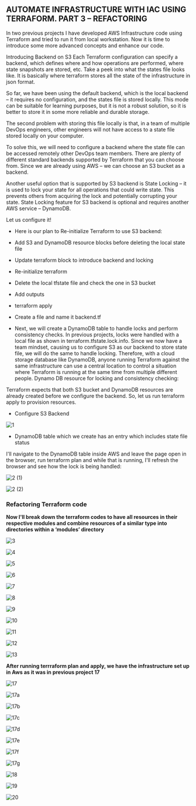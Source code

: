## AUTOMATE INFRASTRUCTURE WITH IAC USING TERRAFORM. PART 3 – REFACTORING


In two previous projects I have developed AWS Infrastructure code using Terraform and tried to run it from local workstation.
Now it is time to introduce some more advanced concepts and enhance our code.


Introducing Backend on S3
Each Terraform configuration can specify a backend, which defines where and how operations are performed, where state snapshots are stored, etc.
Take a peek into what the states file looks like. It is basically where terraform stores all the state of the infrastructure in json format.

So far, we have been using the default backend, which is the local backend – it requires no configuration, and the states file is stored locally. This mode can be suitable for learning purposes, but it is not a robust solution, so it is better to store it in some more reliable and durable storage.

The second problem with storing this file locally is that, in a team of multiple DevOps engineers, other engineers will not have access to a state file stored locally on your computer.

To solve this, we will need to configure a backend where the state file can be accessed remotely other DevOps team members. There are plenty of different standard backends supported by Terraform that you can choose from. Since we are already using AWS – we can choose an S3 bucket as a backend.

Another useful option that is supported by S3 backend is State Locking – it is used to lock your state for all operations that could write state. This prevents others from acquiring the lock and potentially corrupting your state. State Locking feature for S3 backend is optional and requires another AWS service – DynamoDB.

Let us configure it!

- Here is our plan to Re-initialize Terraform to use S3 backend:

- Add S3 and DynamoDB resource blocks before deleting the local state file
- Update terraform block to introduce backend and locking
- Re-initialize terraform
- Delete the local tfstate file and check the one in S3 bucket
- Add outputs
- terraform apply



- Create a file and name it backend.tf 


- Next, we will create a DynamoDB table to handle locks and perform consistency checks. In previous projects, locks were handled with a local file as shown in terraform.tfstate.lock.info. Since we now have a team mindset, causing us to configure S3 as our backend to store state file, we will do the same to handle locking. Therefore, with a cloud storage database like DynamoDB, anyone running Terraform against the same infrastructure can use a central location to control a situation where Terraform is running at the same time from multiple different people.
Dynamo DB resource for locking and consistency checking:


Terraform expects that both S3 bucket and DynamoDB resources are already created before we configure the backend. So, let us run terraform apply to provision resources.

- Configure S3 Backend

![1](https://user-images.githubusercontent.com/93729559/171876353-a46e3ba8-b8ec-4fcc-8fbc-2b7528c4978d.png)



- DynamoDB table which we create has an entry which includes state file status


I'll navigate to the DynamoDB table inside AWS and leave the page open in the browser, run terraform plan and while that is running, I'll refresh the browser and see how the lock is being handled:


![2 (1)](https://user-images.githubusercontent.com/93729559/171876365-0c1326a0-b68b-4920-8b11-5ae36efa8b34.png)

![2 (2)](https://user-images.githubusercontent.com/93729559/171876370-4aa977fe-b9aa-40ab-a1f1-46d0f4a24507.png)


### Refactoring Terraform code

**Now I'll break down the terraform codes to have all resources in their respective modules and combine resources of a similar type into directories within a ‘modules’ directory**


![3](https://user-images.githubusercontent.com/93729559/171879739-f9a32819-3f57-4846-8b42-ca341874eed0.png)

![4](https://user-images.githubusercontent.com/93729559/171879829-56e16e47-22d0-4d0a-a045-9567d8f878e6.png)

![5](https://user-images.githubusercontent.com/93729559/171879834-932c43a0-7958-4750-a083-f0a81c574f75.png)

![6](https://user-images.githubusercontent.com/93729559/171879859-465849fb-2aa1-48c7-a8b1-8d29e1c2e1fa.png)

![7](https://user-images.githubusercontent.com/93729559/171879876-985be30d-98f0-44e0-b4c5-5b285011a427.png)

![8](https://user-images.githubusercontent.com/93729559/171879884-e646c3d2-a9fb-46af-a95d-73d43e1e2a2b.png)

![9](https://user-images.githubusercontent.com/93729559/171879892-8be2eef2-6936-461f-b543-6729740abd4a.png)

![10](https://user-images.githubusercontent.com/93729559/171879899-a1d80b83-8362-4014-b94a-57df6ba1d3ac.png)

![11](https://user-images.githubusercontent.com/93729559/171879921-dd6ba3bd-7c26-451b-a096-bcafc3c39f71.png)

![12](https://user-images.githubusercontent.com/93729559/171879928-4708017f-edb9-4c85-b77b-c2fa11950091.png)

![13](https://user-images.githubusercontent.com/93729559/171879944-644dbd67-05d5-461b-96f4-8ea8b2cfce9f.png)



**After running terrraform plan and apply, we have the infrastructure set up in Aws as it was in previous project 17**


![17](https://user-images.githubusercontent.com/93729559/171880644-fa29c59e-1fd5-4b82-925a-a8d631ec7a09.png)

![17a](https://user-images.githubusercontent.com/93729559/171880648-060a725d-e0ac-41a5-a7c6-6aa4b9a32ff1.png)

![17b](https://user-images.githubusercontent.com/93729559/171880651-eaf26051-30b3-4cfe-aa32-9d531e9d07ca.png)

![17c](https://user-images.githubusercontent.com/93729559/171880653-513caf3f-c1ef-4b2f-9127-1aa21fefdd02.png)

![17d](https://user-images.githubusercontent.com/93729559/171880657-bedfe671-4fe8-48db-92a6-aaf922fb4998.png)

![17e](https://user-images.githubusercontent.com/93729559/171880674-11cae6b5-1767-449b-90b9-13a7e5cc500f.png)

![17f](https://user-images.githubusercontent.com/93729559/171880675-b7f52150-18ff-474e-a49d-25ec522e942c.png)

![17g](https://user-images.githubusercontent.com/93729559/171880676-92a41754-0919-444b-9bcc-d644470992e6.png)

![18](https://user-images.githubusercontent.com/93729559/171880681-f8cbc5b4-da96-41c2-8b38-0d0b2dc6c23b.png)

![19](https://user-images.githubusercontent.com/93729559/171880682-d5c2f8c4-bece-463d-b710-c8bc37fe5b36.png)

![20](https://user-images.githubusercontent.com/93729559/171880690-9e2b3ea5-2892-4f34-ba6e-09ec0a98b22d.png)






























